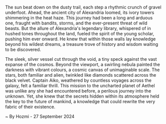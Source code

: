 
The sun beat down on the dusty trail, each step a rhythmic crunch of gravel underfoot. Ahead, the ancient city of Alexandria loomed, its ivory towers shimmering in the heat haze. This journey had been a long and arduous one, fraught with bandits, storms, and the ever-present threat of wild beasts. But the allure of Alexandria's legendary library, whispered of in hushed tones throughout the land, fueled the spirit of the young scholar, pushing him ever onward. He knew that within those walls lay knowledge beyond his wildest dreams, a treasure trove of history and wisdom waiting to be discovered.

The sleek, silver vessel cut through the void, a tiny speck against the vast expanse of the cosmos. Beyond the viewport, a swirling nebula painted the darkness with vibrant colours, a cosmic canvas of unimaginable scale. The stars, both familiar and alien, twinkled like diamonds scattered across the black velvet. Captain Aiko, weathered by countless voyages across the galaxy, felt a familiar thrill. This mission to the uncharted planet of Aethel was unlike any she had encountered before, a perilous journey into the unknown. Yet, she knew that the secrets hidden within its atmosphere held the key to the future of mankind, a knowledge that could rewrite the very fabric of their existence. 

~ By Hozmi - 27 September 2024
